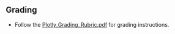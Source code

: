 ## Grading

* Follow the [Plotly_Grading_Rubric.pdf](../Instructions/Plotly_Grading_Rubric.pdf) for grading instructions.
